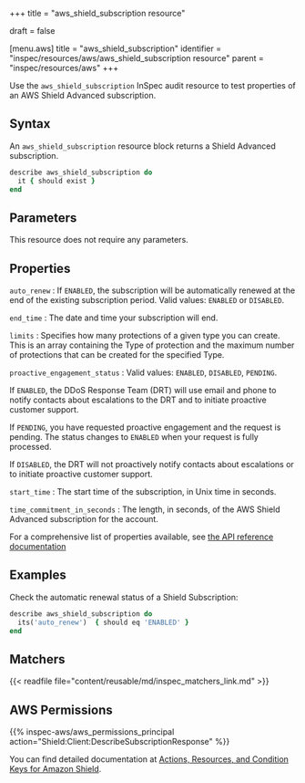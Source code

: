 +++
title = "aws_shield_subscription resource"

draft = false


[menu.aws]
title = "aws_shield_subscription"
identifier = "inspec/resources/aws/aws_shield_subscription resource"
parent = "inspec/resources/aws"
+++

Use the `aws_shield_subscription` InSpec audit resource to test properties of an AWS Shield Advanced subscription.

## Syntax

An `aws_shield_subscription` resource block returns a Shield Advanced subscription.

```ruby
describe aws_shield_subscription do
  it { should exist }
end
```

## Parameters

This resource does not require any parameters.

## Properties

`auto_renew`
: If `ENABLED`, the subscription will be automatically renewed at the end of the existing subscription period. Valid values: `ENABLED` or `DISABLED`.

`end_time`
: The date and time your subscription will end.

`limits`
: Specifies how many protections of a given type you can create. This is an array containing the Type of protection and the maximum number of protections that can be created for the specified Type.

`proactive_engagement_status`
: Valid values: `ENABLED`, `DISABLED`, `PENDING`.

  If `ENABLED`, the DDoS Response Team (DRT) will use email and phone to notify contacts about escalations to the DRT and to initiate proactive customer support.

  If `PENDING`, you have requested proactive engagement and the request is pending. The status changes to `ENABLED` when your request is fully processed.

  If `DISABLED`, the DRT will not proactively notify contacts about escalations or to initiate proactive customer support.

`start_time`
: The start time of the subscription, in Unix time in seconds.

`time_commitment_in_seconds`
: The length, in seconds, of the AWS Shield Advanced subscription for the account.

For a comprehensive list of properties available, see [the API reference documentation](https://docs.aws.amazon.com/waf/latest/DDOSAPIReference/API_Subscription.html)

## Examples

Check the automatic renewal status of a Shield Subscription:

```ruby
describe aws_shield_subscription do
  its('auto_renew')  { should eq 'ENABLED' }
end
```

## Matchers

{{< readfile file="content/reusable/md/inspec_matchers_link.md" >}}

## AWS Permissions

{{% inspec-aws/aws_permissions_principal action="Shield:Client:DescribeSubscriptionResponse" %}}

You can find detailed documentation at [Actions, Resources, and Condition Keys for Amazon Shield](https://docs.aws.amazon.com/IAM/latest/UserGuide/list_awsshield.html).
